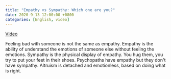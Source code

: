 ```yaml
---
title: "Empathy vs Sympathy: Which one are you?"
date: 2020-9-13 12:00:00 +0800
categories: [English, video]
---
```


[Video](https://www.youtube.com/watch?v=35Wt8LhoVHA)

Feeling bad with someone is not the same as empathy. Empathy is the ability of understand the emotions of someone else without feeling the emotions. Sympathy is the physical display of empathy. You hug them, you try to put your feet in their shoes. Psychopaths have empathy but they don't have sympathy. Altruism is detached and emotionless, based on doing what is right.
